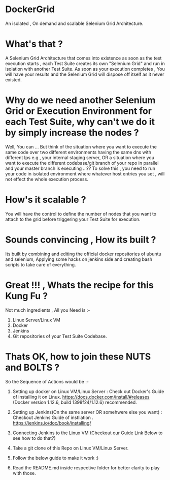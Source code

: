 # DockerGrid
An isolated , On demand and scalable Selenium Grid Architecture.

# What's that ?
A Selenium Grid Architecture that comes into existence as soon as the test execution starts , each Test Suite creates its own "Selenium Grid" and run in isolation with another Test Suite. As soon as your execution completes , You will have your results and the Selenium Grid will dispose off itself as it never existed.

# Why do we need another Selenium Grid or Execution Environment for each Test Suite, why can't we do it by simply increase the nodes ?
Well, You can ... But think of the situation where you want to execute the same code over two different environments having the same dns with different Ips e.g , your internal staging server, OR a situation where you want to execute the different codebase/git branch of your repo in parallel and your master branch is executing ...?? To solve this , you need to run your code in isolated environment where  whatever host entries you set , will not effect the whole execution process.

# How's it scalable ?
You will have the control to define the number of nodes that you want to attach to the grid before triggering your Test Suite for execution.

# Sounds convincing , How its built ?
Its built by combining and editing the official docker repositories of ubuntu and selenium, Applying some hacks on jenkins side and creating bash scripts to take care of everything.

# Great !!! , Whats the recipe for this Kung Fu ?
Not much ingredients , All you Need is :-
1) Linux Server/Linux VM
2) Docker
3) Jenkins
4) Git repositories of your Test Suite Codebase.

# Thats OK, how to join these NUTS and BOLTS ?
So the Sequence of Actions would be :-
1) Setting up docker on Linux VM/Linux Server : Check out Docker's Guide of installing it on Linux.
https://docs.docker.com/install/#releases
(Docker version 1.12.6, build 1398f24/1.12.6) recommended.

2) Setting up Jenkins(On the same server OR somehwere else you want) : Checkout Jenkins Guide of instllation .
https://jenkins.io/doc/book/installing/

3) Connecting Jenkins to the Linux VM (Checkout our Guide Link Below to see how to do that?)
4) Take a git clone of this Repo on Linux VM/Linux Server.
5) Follow the below guide to make it work :)
6) Read the README.md inside respective folder for better clarity to play with those.

